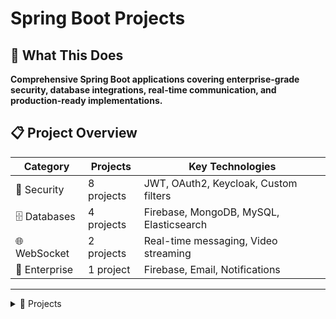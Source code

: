 # Spring Boot Projects

## 🎯 What This Does

**Comprehensive Spring Boot applications covering enterprise-grade security, database integrations, real-time communication, and production-ready implementations.**

## 📋 Project Overview

| Category | Projects | Key Technologies |
|----------|----------|------------------|
| 🔐 Security | 8 projects | JWT, OAuth2, Keycloak, Custom filters |
| 🗄️ Databases | 4 projects | Firebase, MongoDB, MySQL, Elasticsearch |
| 🌐 WebSocket | 2 projects | Real-time messaging, Video streaming |
| 🏢 Enterprise | 1 project | Firebase, Email, Notifications |

---

<details>
<summary>📂 Projects</summary>

- [🔐 Secuirty](Secuirty/)
	<details>
	<summary>Complete Spring Security implementations with various authentication methods</summary>

	**Spring Security Projects covering authentication, authorization, and advanced security patterns.**
	
	- [🔐 Basic-Secuirty](Secuirty/Basic-Secuirty/) - HTTP Basic authentication with in-memory users
	- [📝 Form-Based-Secuirty](Secuirty/Form-Based-Secuirty/) - Custom login forms with database authentication
	- [🛡️ CSRF-Secuirty](Secuirty/CSRF-Secuirty/) - Cross-Site Request Forgery protection implementation
	- [🔧 Custom-Filter](Secuirty/Custom-Filter/) - Custom security filters for specialized authentication
	- [👤 Custome-Auth-provider](Secuirty/Custome-Auth-provider/) - Custom authentication provider implementation
	- [🔑 Jwt](Secuirty/Jwt/) - JWT authentication with stateless token management
	- [🌐 Oauth2](Secuirty/Oauth2/) - OAuth2 integration with external providers
	- [📚 Udmay_Secuirty_1](Secuirty/Udmay_Secuirty_1/) - Advanced security patterns and comprehensive implementations

	</details>

- [🗄️ DB](DB/)
	<details>
	<summary>Database integration patterns with various database technologies</summary>

	**Database Integration Projects covering various databases, connection patterns, and common challenges.**
	
	- [🔥 Firebase-DB](DB/Firebase-DB/) - Firebase cloud database integration with dual database support
	- [🍃 TWO-MONGO](DB/TWO-MONGO/) - Dual MongoDB integration with repository and native driver patterns
	- [🗄️ Mysql-Biderctional-Infint-problem-solve](DB/Mysql-Biderctional-Infint-problem-solve/) - JPA bidirectional relationship circular reference solution
	- [🔍 Elasticsearch First](DB/Elasticsearch%20First/) - Elasticsearch integration with Spring Boot for search operations

	</details>

- [🌐 Websocket](Websocket/)
	<details>
	<summary>Real-time communication with WebSocket implementations</summary>

	**WebSocket Projects covering basic real-time communication to advanced chat systems and video streaming.**
	
	- [🔌 boot-websocket](Websocket/boot-websocket/) - Basic WebSocket implementation with text message handling
	- [🎥 Spring_websocket_video](Websocket/Spring_websocket_video/) - Advanced WebSocket application with chat, video streaming, and STOMP messaging

	</details>

- [🏢 Other](Other/)
	<details>
	<summary>Enterprise Spring Boot applications with comprehensive integrations</summary>

	**Miscellaneous Spring Boot applications covering enterprise integrations, utilities, and real-world implementations.**
	
	- [🏢 First-Company-Learning](Other/First-Company-Learning/) - Enterprise Spring Boot application with comprehensive integrations

	</details>

- [🔍 Elasticsearch First](Elasticsearch%20First/)
	<details>
	<summary>Elasticsearch integration with Spring Boot for search operations</summary>

	**Search engine integration with indexing and query operations.**
	
	This project contains basic operations related to Elasticsearch and Spring Boot.
	
	In this project, I performed the following operations:
	
	1) **Configuration related to Elasticsearch** - Setup and connection configuration
	
	2) **Product CRUD Operations** like:
	   - createIndex - Index creation and management
	   - findAll - Retrieve all documents
	   - findById - Find specific documents
	   - addProduct - Add new documents
	   - delete product and index - Remove documents and indices
	
	3) **Bulk operations** - bulkRead and bulkWrite for efficient data processing

	</details>

</details>

